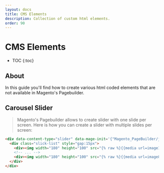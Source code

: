 ```yaml
---
layout: docs
title: CMS Elements
description: Collection of custom html elements.
order: 90
---
```


# CMS Elements

* TOC
{:toc}

## About

In this guide you'll find how to create various html coded elements that
are not available in Magento's Pagebuilder.

## Carousel Slider

> Magento's Pagebuilder allows to create slider with one slide per screen.
> Here is how you can create a slider with multiple slides per screen:

```html
<div data-content-type="slider" data-mage-init='{"Magento_PageBuilder/js/content-type/slider/appearance/default/widget":{"arrows": true, "dots": true}}'>
  <div class="slick-list" style="gap:15px">
    <div><img width="180" height="100" src="{% raw %}{{media url=image1.png}}{% endraw %}"/></div>
    <!-- ... -->
    <div><img width="180" height="100" src="{% raw %}{{media url=image8.png}}{% endraw %}"/></div>
  </div>
</div>
```
